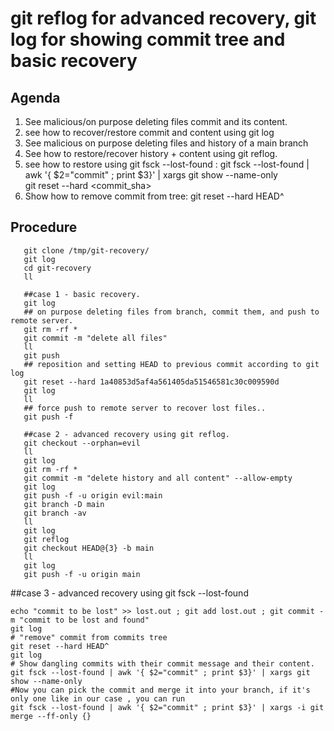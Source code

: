 # git reflog for advanced recovery, git log for showing commit tree and basic recovery
## Agenda
1. See malicious/on purpose deleting files commit and its content.
2. see how to recover/restore commit and content using git log
3. See malicious on purpose deleting files and history of a main branch
4. See how to restore/recover history + content using git reflog. 
5. see how to restore using git fsck --lost-found :
    git fsck --lost-found | awk '{ $2="commit" ; print $3}' | xargs git show --name-only \
    git reset --hard <commit_sha>
6. Show how to remove commit from tree:
     git reset --hard HEAD^ 

## Procedure
```shell
   git clone /tmp/git-recovery/
   git log
   cd git-recovery
   ll
   
   ##case 1 - basic recovery.
   git log
   ## on purpose deleting files from branch, commit them, and push to remote server.
   git rm -rf *
   git commit -m "delete all files"
   ll
   git push
   ## reposition and setting HEAD to previous commit according to git log
   git reset --hard 1a40853d5af4a561405da51546581c30c009590d
   git log
   ll
   ## force push to remote server to recover lost files..
   git push -f
   
   ##case 2 - advanced recovery using git reflog.
   git checkout --orphan=evil
   ll
   git log
   git rm -rf *
   git commit -m "delete history and all content" --allow-empty
   git log
   git push -f -u origin evil:main
   git branch -D main
   git branch -av
   ll
   git log
   git reflog
   git checkout HEAD@{3} -b main
   ll
   git log
   git push -f -u origin main
   ```
 ##case 3 - advanced recovery using git fsck --lost-found
 ```shell
 echo "commit to be lost" >> lost.out ; git add lost.out ; git commit -m "commit to be lost and found" 
 git log
 # "remove" commit from commits tree
 git reset --hard HEAD^
 git log
 # Show dangling commits with their commit message and their content.
 git fsck --lost-found | awk '{ $2="commit" ; print $3}' | xargs git show --name-only
 #Now you can pick the commit and merge it into your branch, if it's only one like in our case , you can run
 git fsck --lost-found | awk '{ $2="commit" ; print $3}' | xargs -i git merge --ff-only {}
 

 
 
 
 ```

